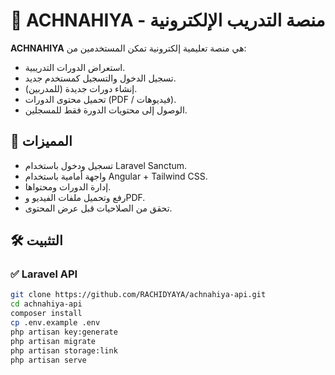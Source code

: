 # 🧠 ACHNAHIYA - منصة التدريب الإلكترونية

**ACHNAHIYA** هي منصة تعليمية إلكترونية تمكن المستخدمين من:

- استعراض الدورات التدريبية.
- تسجيل الدخول والتسجيل كمستخدم جديد.
- إنشاء دورات جديدة (للمدربين).
- تحميل محتوى الدورات (PDF / فيديوهات).
- الوصول إلى محتويات الدورة فقط للمسجلين.

## 🚀 المميزات

- تسجيل ودخول باستخدام Laravel Sanctum.
- واجهة أمامية باستخدام Angular + Tailwind CSS.
- إدارة الدورات ومحتواها.
- رفع وتحميل ملفات الفيديو وPDF.
- تحقق من الصلاحيات قبل عرض المحتوى.

## 🛠️ التثبيت

### ✅ Laravel API

```bash
git clone https://github.com/RACHIDYAYA/achnahiya-api.git
cd achnahiya-api
composer install
cp .env.example .env
php artisan key:generate
php artisan migrate
php artisan storage:link
php artisan serve
